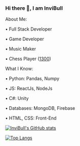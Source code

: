 ### Hi there 👋, I am InviBull

About Me: 

 • Full Stack Developer

 • Game Developer

 • Music Maker

 • Chess Player ([1300](https://chess.com))

What I Know: 

 • Python: Pandas, Numpy

 • JS: ReactJs, NodeJs

 • C#: Unity

 • Databases: MongoDB, Firebase

 • HTML, CSS: Front-End

[![InviBull's GitHub stats](https://github-readme-stats.vercel.app/api?username=invibull&show_icons=true&include_all_commits=true&count_private=true)](https://github.com/anuraghazra/github-readme-stats)


[![Top Langs](https://github-readme-stats.vercel.app/api/top-langs/?username=invibull&count_private=true@layout=compact)](https://github.com/anuraghazra/github-readme-stats)
